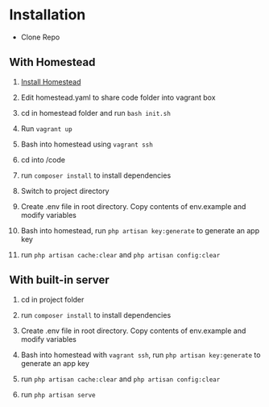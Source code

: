# Installation

- Clone Repo

## With Homestead
1. [Install Homestead](https://laravel.com/docs/6.x/homestead)

2. Edit homestead.yaml to share code folder into vagrant box

3. cd in homestead folder and run `bash init.sh`

4. Run `vagrant up`

5. Bash into homestead using `vagrant ssh`

6. cd into /code

7. run `composer install` to install dependencies

8. Switch to project directory

9. Create .env file in root directory. Copy contents of env.example and modify variables

10. Bash into homestead, run `php artisan key:generate` to generate an app key

11. run `php artisan cache:clear` and `php artisan config:clear`

## With built-in server
1. cd in project folder

2. run `composer install` to install dependencies

3. Create .env file in root directory. Copy contents of env.example and modify variables

4. Bash into homestead with `vagrant ssh`, run `php artisan key:generate` to generate an app key

5. run `php artisan cache:clear` and `php artisan config:clear`

6. run `php artisan serve`


